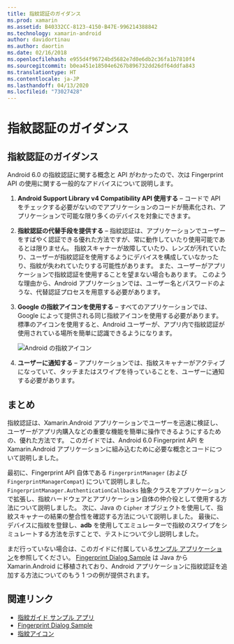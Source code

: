 ```yaml
---
title: 指紋認証のガイダンス
ms.prod: xamarin
ms.assetid: B40332CC-8123-4150-B47E-996214388842
ms.technology: xamarin-android
author: davidortinau
ms.author: daortin
ms.date: 02/16/2018
ms.openlocfilehash: e955d4f96724bd5682e7d0e6db2c36fa1b7810f4
ms.sourcegitcommit: b0ea451e18504e6267b896732dd26df64ddfa843
ms.translationtype: HT
ms.contentlocale: ja-JP
ms.lasthandoff: 04/13/2020
ms.locfileid: "73027428"
---
```

# <a name="fingerprint-authentication-guidance"></a>指紋認証のガイダンス

## <a name="fingerprint-authentication-guidance"></a>指紋認証のガイダンス

Android 6.0 の指紋認証に関する概念と API がわかったので、次は Fingerprint API の使用に関する一般的なアドバイスについて説明します。

1. **Android Support Library v4 Compatibility API 使用する** &ndash; コードで API をチェックする必要がないのでアプリケーションのコードが簡素化され、アプリケーションで可能な限り多くのデバイスを対象にできます。
2. **指紋認証の代替手段を提供する** &ndash; 指紋認証は、アプリケーションでユーザーをすばやく認証できる優れた方法ですが、常に動作していたり使用可能であるとは限りません。 指紋スキャナーが故障していたり、レンズが汚れていたり、ユーザーが指紋認証を使用するようにデバイスを構成していなかったり、指紋が失われていたりする可能性があります。 また、ユーザーがアプリケーションで指紋認証を使用することを望まない場合もあります。 このような理由から、Android アプリケーションでは、ユーザー名とパスワードのような、代替認証プロセスを用意する必要があります。
3. **Google の指紋アイコンを使用する** &ndash; すべてのアプリケーションでは、Google によって提供される同じ指紋アイコンを使用する必要があります。 標準のアイコンを使用すると、Android ユーザーが、アプリ内で指紋認証が使用されている場所を簡単に認識できるようになります。 
    
    ![Android の指紋アイコン](summary-images/ic-fp-40px.png)
    
4. **ユーザーに通知する** &ndash; アプリケーションでは、指紋スキャナーがアクティブになっていて、タッチまたはスワイプを待っていることを、ユーザーに通知する必要があります。 

## <a name="summary"></a>まとめ

指紋認証は、Xamarin.Android アプリケーションでユーザーを迅速に検証し、ユーザーがアプリ内購入などの重要な機能を簡単に操作できるようにするための、優れた方法です。 このガイドでは、Android 6.0 Fingerprint API を Xamarin.Android アプリケーションに組み込むために必要な概念とコードについて説明しました。

最初に、Fingerprint API 自体である `FingerprintManager` (および `FingerprintManagerCompat`) について説明しました。 `FingerprintManager.AuthenticationCallbacks` 抽象クラスをアプリケーションで拡張し、指紋ハードウェアとアプリケーション自体の仲介役として使用する方法について説明しました。 次に、Java の `Cipher` オブジェクトを使用して、指紋スキャナーの結果の整合性を確認する方法について説明しました。 最後に、デバイスに指紋を登録し、**adb** を使用してエミュレーターで指紋のスワイプをシミュレートする方法を示すことで、テストについて少し説明しました。 

まだ行っていない場合は、このガイドに付属している[サンプル アプリケーション](https://github.com/xamarin/monodroid-samples/tree/master/FingerprintGuide)を参照してください。 [Fingerprint Dialog Sample](https://docs.microsoft.com/samples/xamarin/monodroid-samples/android-m-fingerprintdialog) は Java から Xamarin.Android に移植されており、Android アプリケーションに指紋認証を追加する方法についてのもう 1 つの例が提供されます。

## <a name="related-links"></a>関連リンク

- [指紋ガイド サンプル アプリ](https://github.com/xamarin/monodroid-samples/tree/master/FingerprintGuide)
- [Fingerprint Dialog Sample](https://docs.microsoft.com/samples/xamarin/monodroid-samples/android-m-fingerprintdialog)
- [指紋アイコン](https://raw.githubusercontent.com/xamarin/monodroid-samples/master/FingerprintGuide/FingerprintSampleApp/Resources/drawable-hdpi/ic_fp_40px.png)
